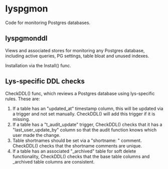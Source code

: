 # lyspgmon

Code for monitoring Postgres databases.

## lyspgmonddl

Views and associated stores for monitoring any Postgres database, including active queries, PG settings, table bloat and unused indexes.

Installation via the Install() func.

## Lys-specific DDL checks

CheckDDL() func, which reviews a Postgres database using lys-specific rules. These are:

1. If a table has an "updated_at" timestamp column, this will be updated via a trigger and not set manually. CheckDDL() will add this trigger if it is missing.
1. If a table has a "t_audit_update" trigger, CheckDDL() checks that it has a "last_user_update_by" column so that the audit function knows which user made the change.
1. Table shortnames should be set via a "shortname: " comment. CheckDDL() checks that the shortname comments are unique.
1. If a table has an associated "_archived" table for soft delete functionality, CheckDDL() checks that the base table columns and _archived table columns are consistent.
